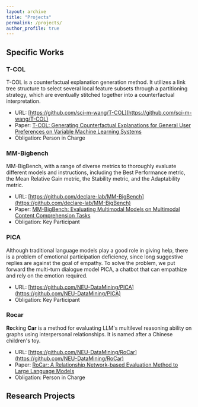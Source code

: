 ```yaml
---
layout: archive
title: "Projects"
permalink: /projects/
author_profile: true
---
```

## Specific Works

### T-COL
T-COL is a counterfactual explanation generation method. It utilizes a link tree structure to select several local feature subsets through a partitioning strategy, which are eventually stitched together into a counterfactual interpretation.
- URL: [https://github.com/sci-m-wang/T-COL](https://github.com/sci-m-wang/T-COL)
- Paper: [T-COL: Generating Counterfactual Explanations for General User Preferences on Variable Machine Learning Systems](https://arxiv.org/abs/2309.16146)
- Obligation: Person in Charge

### MM-Bigbench
MM-BigBench, with a range of diverse metrics to thoroughly evaluate different models and instructions, including the Best Performance metric, the Mean Relative Gain metric, the Stability metric, and the Adaptability metric.
- URL: [https://github.com/declare-lab/MM-BigBench](https://github.com/declare-lab/MM-BigBench)
- Paper: [MM-BigBench: Evaluating Multimodal Models on Multimodal Content Comprehension Tasks](https://arxiv.org/abs/2310.09036)
- Obligation: Key Participant

### PICA
Although traditional language models play a good role in giving help, there is a problem of emotional participation deficiency, since long suggestive replies are against the goal of empathy. To solve the problem, we put forward the multi-turn dialogue model PICA, a chatbot that can empathize and rely on the emotion required.
- URL: [https://github.com/NEU-DataMining/PICA](https://github.com/NEU-DataMining/PICA)
- Obligation: Key Participant

### Rocar
**Ro**cking **Car** is a method for evaluating LLM's multilevel reasoning ability on graphs using interpersonal relationships. It is named after a Chinese children's toy.
- URL: [https://github.com/NEU-DataMining/RoCar](https://github.com/NEU-DataMining/RoCar)
- Paper: [RoCar: A Relationship Network-based Evaluation Method to Large Language Models](https://arxiv.org/abs/2307.15997)
- Obligation: Person in Charge

## Research Projects
